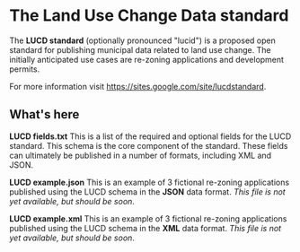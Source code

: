 # The Land Use Change Data standard

The **LUCD standard** (optionally pronounced "lucid") is a proposed open standard for publishing municipal data related to land use change. The initially anticipated use cases are re-zoning applications and development permits.

For more information visit https://sites.google.com/site/lucdstandard.
## What's here

**LUCD fields.txt**
This is a list of the required and optional fields for the LUCD standard. This schema is the core component of the standard. These fields can ultimately be published in a number of formats, including XML and JSON.

**LUCD example.json**
This is an example of 3 fictional re-zoning applications published using the LUCD schema in the **JSON** data format. *This file is not yet available, but should be soon*.

**LUCD example.xml**
This is an example of 3 fictional re-zoning applications published using the LUCD schema in the **XML** data format. *This file is not yet available, but should be soon*.
